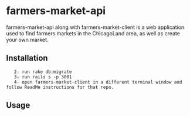 # farmers-market-api

farmers-market-api along with farmers-market-client is a web application used to find farmers markets in the ChicagoLand area, as well as create your own market.
## Installation
```1- run bundle install 
   2- run rake db:migrate 
   3- run rails s -p 3001 
   4- open farmers-market-client in a different terminal window and follow ReadMe instructions for that repo.
```


## Usage

``` Select a famrers market that interests you to view more information , or create a new farmers market by clicking the New Market on the navigation bar. 
```
